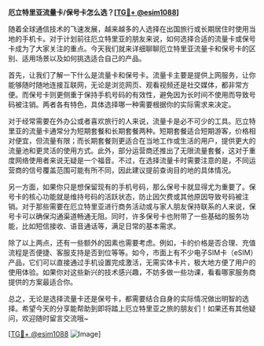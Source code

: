 **厄立特里亚流量卡/保号卡怎么选？[[TG💪+ @esim1088](https://t.me/s/esim1088)]**

随着全球通信技术的飞速发展，越来越多的人选择在出国旅行或长期居住时使用当地的手机卡。对于计划前往厄立特里亚的朋友来说，如何选择合适的流量卡或保号卡成为了大家关注的重点。今天我们就来详细聊聊厄立特里亚流量卡和保号卡的区别、适用场景以及如何挑选适合自己的产品。

首先，让我们了解一下什么是流量卡和保号卡。流量卡主要是提供上网服务，让你能够随时随地连接互联网，无论是浏览网页、观看视频还是社交媒体，都非常方便。而保号卡则更侧重于保持手机号码的有效性，避免因为长时间不使用而导致号码被注销。两者各有特色，具体选择哪一种需要根据你的实际需求来决定。

对于经常需要在外办公或者喜欢旅行的人来说，流量卡是必不可少的工具。厄立特里亚的流量卡通常分为短期套餐和长期套餐两种。短期套餐适合短期游客，价格相对便宜，但流量有限；而长期套餐则更适合在当地工作或生活的用户，提供更大的流量池和更灵活的使用方式。此外，部分运营商还推出了无限流量套餐，这对于重度网络使用者来说无疑是一个福音。不过，在选择流量卡时需要注意的是，不同运营商的信号覆盖范围可能有所不同，因此建议提前查询目的地的具体情况。

另一方面，如果你只是想保留现有的手机号码，那么保号卡就显得尤为重要了。保号卡的核心功能就是维持号码的活跃状态，防止因欠费或其他原因导致号码被注销。对于那些需要在厄立特里亚进行商务活动或与家人朋友保持联系的人来说，保号卡可以确保沟通渠道畅通无阻。同时，许多保号卡也附带了一些基础的服务功能，比如短信接收、语音通话等，满足日常的基本需求。

除了以上两点，还有一些额外的因素也需要考虑。例如，卡的价格是否合理、充值流程是否便捷、客服支持是否到位等等。如今，市面上有不少电子SIM卡（eSIM）产品，它们可以直接通过手机设置完成激活，无需实体卡片，极大地方便了用户的使用体验。如果你对这些新兴的技术感兴趣，不妨多做一些功课，看看哪家服务商提供的方案最适合你。

总之，无论是选择流量卡还是保号卡，都需要结合自身的实际情况做出明智的选择。希望今天的分享能帮助到即将踏上厄立特里亚之旅的朋友们！如果还有其他疑问，欢迎随时留言交流哦~

[[TG💪+ @esim1088](https://t.me/s/esim1088) ![Image](https://i.postimg.cc/4NQfJmqS/Snipaste-2025-05-13-00-14-12.png)]